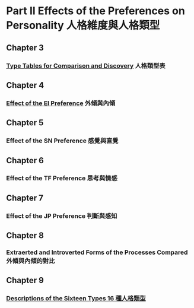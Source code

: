 # Part II Effects of the Preferences on Personality 人格維度與人格類型
## Chapter 3 
### [Type Tables for Comparison and Discovery](https://github.com/milochen0418/gifts-differing/blob/master/PART%20II%20Effects%20of%20the%20Preferences%20on%20Personality/CH03_TypeTableForComparisonAndDiscovery.md) 人格類型表
## Chapter 4 
### [Effect of the EI  Preference](https://github.com/milochen0418/gifts-differing/blob/master/PART%20II%20Effects%20of%20the%20Preferences%20on%20Personality/CH04_EffectOfTheEIPreference.md) 外傾與內傾
## Chapter 5 
### Effect of the SN Preference 感覺與直覺
## Chapter 6 
### Effect of the TF Preference 思考與情感
## Chapter 7 
### Effect of the JP Preference 判斷與感知
## Chapter 8 
### Extraerted and Introverted Forms of the Processes Compared 外傾與內傾的對比
## Chapter 9
### [Descriptions of the Sixteen Types 16 種人格類型](https://github.com/milochen0418/gifts-differing/tree/master/PART%20II%20Effects%20of%20the%20Preferences%20on%20Personality/Ch09%20Descriptions%20of%20the%20Sixteen%20Types%2016/README.md)
